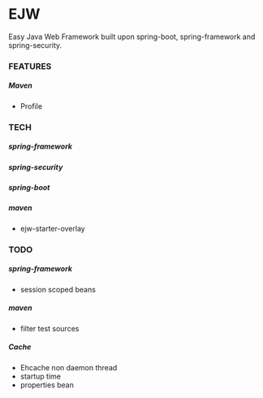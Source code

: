 # EJW
Easy Java Web Framework built upon spring-boot, spring-framework and spring-security.

### FEATURES
##### Maven
- Profile

### TECH
##### spring-framework
##### spring-security
##### spring-boot
##### maven
- ejw-starter-overlay

### TODO
##### spring-framework
- session scoped beans
##### maven
- filter test sources

##### Cache
- Ehcache non daemon thread
- startup time
- properties bean

